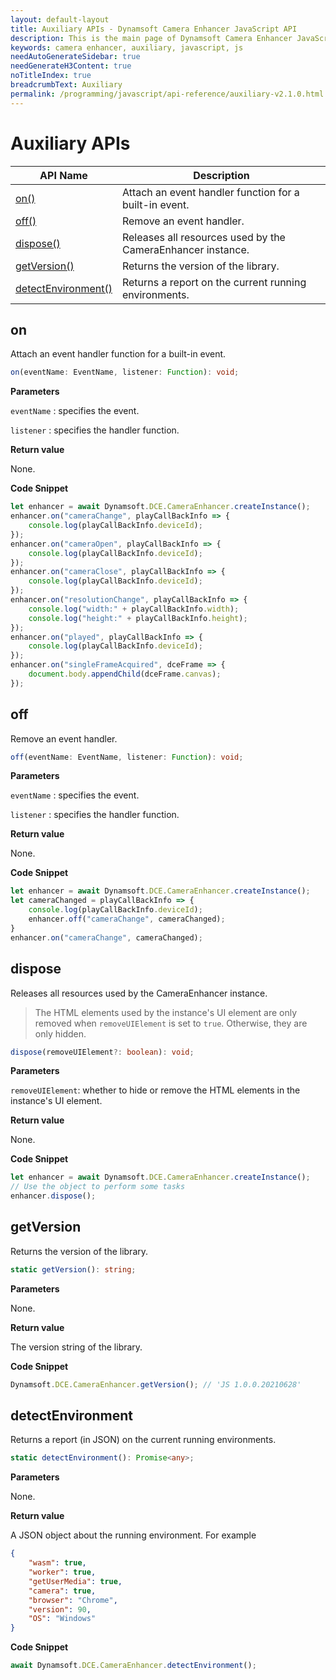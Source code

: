 ```yaml
---
layout: default-layout
title: Auxiliary APIs - Dynamsoft Camera Enhancer JavaScript API
description: This is the main page of Dynamsoft Camera Enhancer JavaScript SDK Auxiliary.
keywords: camera enhancer, auxiliary, javascript, js
needAutoGenerateSidebar: true
needGenerateH3Content: true
noTitleIndex: true
breadcrumbText: Auxiliary
permalink: /programming/javascript/api-reference/auxiliary-v2.1.0.html
---
```


# Auxiliary APIs

| API Name | Description |
|---|---|
| [on()](#on) | Attach an event handler function for a built-in event. |
| [off()](#off) | Remove an event handler. |
| [dispose()](#dispose) | Releases all resources used by the CameraEnhancer instance. |
| [getVersion()](#getversion) | Returns the version of the library. |
| [detectEnvironment()](#detectenvironment) | Returns a report on the current running environments. |

## on

Attach an event handler function for a built-in event.

```typescript
on(eventName: EventName, listener: Function): void;
```

**Parameters**

`eventName` : specifies the event.

`listener` : specifies the handler function.

**Return value**

None.

**Code Snippet**

```javascript
let enhancer = await Dynamsoft.DCE.CameraEnhancer.createInstance();
enhancer.on("cameraChange", playCallBackInfo => {
    console.log(playCallBackInfo.deviceId);
});
enhancer.on("cameraOpen", playCallBackInfo => {
    console.log(playCallBackInfo.deviceId);
});
enhancer.on("cameraClose", playCallBackInfo => {
    console.log(playCallBackInfo.deviceId);
});
enhancer.on("resolutionChange", playCallBackInfo => {
    console.log("width:" + playCallBackInfo.width);
    console.log("height:" + playCallBackInfo.height);
});
enhancer.on("played", playCallBackInfo => {
    console.log(playCallBackInfo.deviceId);
});
enhancer.on("singleFrameAcquired", dceFrame => {
    document.body.appendChild(dceFrame.canvas);
});
```

## off

Remove an event handler.

```typescript
off(eventName: EventName, listener: Function): void;
```

**Parameters**

`eventName` : specifies the event.

`listener` : specifies the handler function.

**Return value**

None.

**Code Snippet**

```javascript
let enhancer = await Dynamsoft.DCE.CameraEnhancer.createInstance();
let cameraChanged = playCallBackInfo => {
    console.log(playCallBackInfo.deviceId);
    enhancer.off("cameraChange", cameraChanged);
}
enhancer.on("cameraChange", cameraChanged);
```

## dispose

Releases all resources used by the CameraEnhancer instance.

> The HTML elements used by the instance's UI element are only removed when `removeUIElement` is set to `true`. Otherwise, they are only hidden.

```typescript
dispose(removeUIElement?: boolean): void;
```

**Parameters**

`removeUIElement`: whether to hide or remove the HTML elements in the instance's UI element.

**Return value**

None.

**Code Snippet**

```javascript
let enhancer = await Dynamsoft.DCE.CameraEnhancer.createInstance();
// Use the object to perform some tasks
enhancer.dispose();
```

## getVersion

Returns the version of the library.

```typescript
static getVersion(): string;
```

**Parameters**

None.

**Return value**

The version string of the library.

**Code Snippet**

```javascript
Dynamsoft.DCE.CameraEnhancer.getVersion(); // 'JS 1.0.0.20210628'
```

## detectEnvironment

Returns a report (in JSON) on the current running environments.

```typescript
static detectEnvironment(): Promise<any>;
```

**Parameters**

None.

**Return value**

A JSON object about the running environment. For example

```json
{
    "wasm": true,
    "worker": true,
    "getUserMedia": true,
    "camera": true,
    "browser": "Chrome",
    "version": 90,
    "OS": "Windows"
}
```

**Code Snippet**

```javascript
await Dynamsoft.DCE.CameraEnhancer.detectEnvironment();
```
